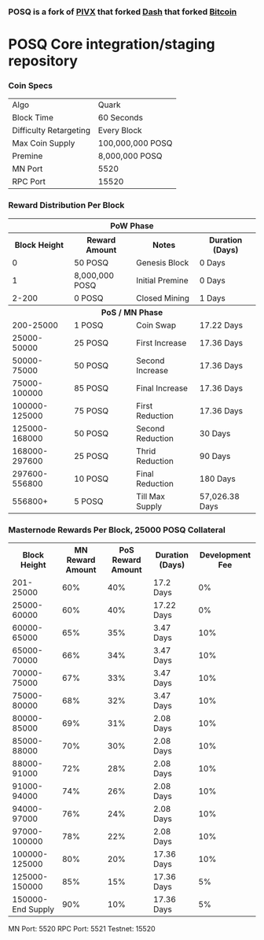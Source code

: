 ### POSQ is a fork of [PIVX](https://github.com/PIVX-Project/PIVX) that forked [Dash](https://github.com/dashpay/dash) that forked [Bitcoin](https://github.com/bitcoin/bitcoinp)


# POSQ Core integration/staging repository


### Coin Specs
<table>
<tr><td>Algo</td><td>Quark</td></tr>
<tr><td>Block Time</td><td>60 Seconds</td></tr>
<tr><td>Difficulty Retargeting</td><td>Every Block</td></tr>
<tr><td>Max Coin Supply </td><td>100,000,000 POSQ</td></tr>
<tr><td>Premine</td><td>8,000,000 POSQ</td></tr>
<tr><td>MN Port</td><td>5520</td></tr>
<tr><td>RPC Port</td><td>15520</td></tr>
</table>


### Reward Distribution Per Block

<table>
<th colspan=4>PoW Phase</th>
<tr><th>Block Height</th><th>Reward Amount</th><th>Notes</th><th>Duration (Days)</th></tr>
<tr><td>0</td><td>50 POSQ</td><td>Genesis Block</td><td>0 Days</td></tr>
<tr><td>1</td><td>8,000,000 POSQ</td><td>Initial Premine</td><td>0 Days</td></tr>
<tr><td>2-200</td><td>0 POSQ</td><td rowspan=1>Closed Mining</td><td>1 Days</td></tr>
<tr><th colspan=4>PoS / MN Phase</th></tr>
<tr><td>200-25000</td><td>1 POSQ</td><td rowspan=1>Coin Swap</td><td>17.22 Days</td></tr>
<tr><td>25000-50000</td><td>25 POSQ</td><td rowspan=1>First Increase </td><td>17.36 Days</td></tr>
<tr><td>50000-75000</td><td>50 POSQ</td><td rowspan=1>Second Increase </td><td>17.36 Days</td></tr>
<tr><td>75000-100000</td><td>85 POSQ</td><td rowspan=1>Final Increase </td><td>17.36 Days</td></tr>
<tr><td>100000-125000</td><td>75 POSQ</td><td rowspan=1>First Reduction </td><td>17.36 Days</td></tr>
<tr><td>125000-168000</td><td>50 POSQ</td><td rowspan=1>Second Reduction </td><td>30 Days</td></tr>
<tr><td>168000-297600</td><td>25 POSQ</td><td rowspan=1>Thrid Reduction </td><td>90 Days</td></tr>
<tr><td>297600-556800</td><td>10 POSQ</td><td rowspan=1>Final Reduction </td><td>180 Days</td></tr>
<tr><td>556800+</td><td>5 POSQ</td><td rowspan=1>Till Max Supply </td><td>57,026.38 Days</td></tr>
</table>


### Masternode Rewards Per Block, 25000 POSQ Collateral

<table>
<tr><th>Block Height</th><th>MN Reward Amount</th><th>PoS Reward Amount</th><th>Duration (Days)</th><th>Development Fee</th></tr>
<tr><td>201-25000</td><td>60%</td><td>40%</td><td>17.2 Days</td><td>0%</td></tr>
<tr><td>25000-60000 </td><td>60%</td><td>40%</td><td>17.22 Days</td><td>0%</td></tr>
<tr><td>60000-65000 </td><td>65%</td><td>35%</td><td>3.47 Days</td><td>10%</td></tr>
<tr><td>65000-70000 </td><td>66%</td><td>34%</td><td>3.47 Days</td><td>10%</td></tr>
<tr><td>70000-75000 </td><td>67%</td><td>33%</td><td>3.47 Days</td><td>10%</td></tr>
<tr><td>75000-80000 </td><td>68%</td><td>32%</td><td>3.47 Days</td><td>10%</td></tr>
<tr><td>80000-85000 </td><td>69%</td><td>31%</td><td>2.08 Days</td><td>10%</td></tr>
<tr><td>85000-88000 </td><td>70%</td><td>30%</td><td>2.08 Days</td><td>10%</td></tr>
<tr><td>88000-91000 </td><td>72%</td><td>28%</td><td>2.08 Days</td><td>10%</td></tr>
<tr><td>91000-94000 </td><td>74%</td><td>26%</td><td>2.08 Days</td><td>10%</td></tr>
<tr><td>94000-97000 </td><td>76%</td><td>24%</td><td>2.08 Days</td><td>10%</td></tr>
<tr><td>97000-100000 </td><td>78%</td><td>22%</td><td>2.08 Days</td><td>10%</td></tr>
<tr><td>100000-125000 </td><td>80%</td><td>20%</td><td>17.36 Days</td><td>10%</td></tr>
<tr><td>125000-150000 </td><td>85%</td><td>15%</td><td>17.36 Days</td><td>5%</td></tr>
<tr><td>150000-End Supply </td><td>90%</td><td>10%</td><td>17.36 Days</td><td>5%</td></tr>
</table>

MN Port: 5520
RPC Port: 5521
Testnet: 15520
